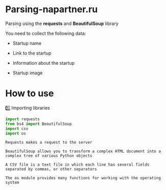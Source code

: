 # Parsing-napartner.ru
Parsing using the <b>requests</b> and <b>BeautifulSoup</b> library

You need to collect the following data:
  <ul><li>Startup name</li></ul>
  <ul><li>Link to the startup</li></ul>
  <ul><li>Information about the startup</li></ul>
  <ul><li>Startup image</li></ul>


<h1></h1>
<h1>How to use</h1>

1️⃣ Importing libraries

```python
import requests
from bs4 import BeautifulSoup
import csv
import os
```

`Requests makes a request to the server`

`BeautifulSoup allows you to transform a complex HTML document into a complex tree of various Python objects`

`A CSV file is a text file in which each line has several fields separated by commas, or other separators`

`The os module provides many functions for working with the operating system`


